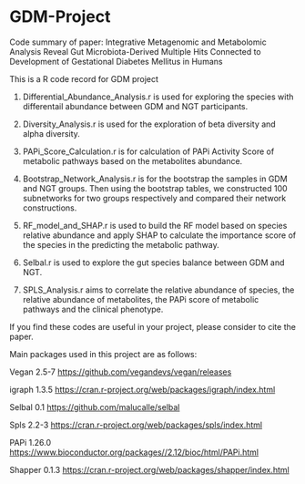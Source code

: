 # GDM-Project
Code summary of paper: Integrative Metagenomic  and Metabolomic Analysis Reveal Gut Microbiota-Derived Multiple Hits Connected to Development of Gestational Diabetes Mellitus in Humans



This is a R code record for GDM project
1. Differential_Abundance_Analysis.r is used for exploring the species with differentail abundance between GDM and NGT participants.

2. Diversity_Analysis.r is used for the exploration of beta diversity and alpha diversity.

3. PAPi_Score_Calculation.r is for calculation of PAPi Activity Score of metabolic pathways based on the metabolites abundance.

4. Bootstrap_Network_Analysis.r is for the bootstrap the samples in GDM and NGT groups. Then using the bootstrap tables, we constructed 100 subnetworks for two groups respectively and compared their network constructions.

5. RF_model_and_SHAP.r is used to build the RF model based on species relative abundance and apply SHAP to calculate the importance score of the species in the predicting the metabolic pathway.

6.  Selbal.r is used to explore the gut species balance between GDM and NGT.

7.  SPLS_Analysis.r aims to correlate the relative abundance of species, the relative abundance of metabolites, the PAPi score of metabolic pathways and the clinical phenotype.


If you find these codes are useful in your project, please consider to cite the paper.



Main packages used in this project are as follows:

Vegan	2.5-7	https://github.com/vegandevs/vegan/releases

igraph 1.3.5 https://cran.r-project.org/web/packages/igraph/index.html

Selbal 0.1 https://github.com/malucalle/selbal 

Spls	2.2-3	https://cran.r-project.org/web/packages/spls/index.html 

PAPi	1.26.0 https://www.bioconductor.org/packages//2.12/bioc/html/PAPi.html 

Shapper	0.1.3 https://cran.r-project.org/web/packages/shapper/index.html 
